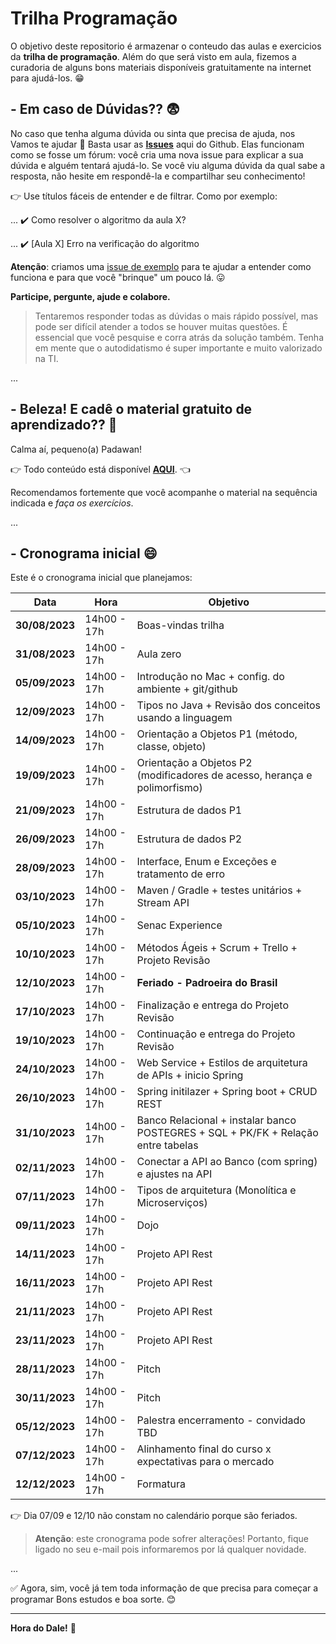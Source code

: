 # Trilha Programação

O objetivo deste repositorio é armazenar o conteudo das aulas e exercicios da **trilha de programação**. Além do que será visto em aula, fizemos a curadoria de alguns bons materiais disponíveis gratuitamente na internet para ajudá-los. :grin:

## - Em caso de Dúvidas?? :fearful:

No caso que tenha alguma dúvida ou sinta que precisa de ajuda, nos Vamos te ajudar :punch: 
Basta usar as **[Issues](https://github.com/SkiereszDiego/Java-Caldeira/issues)** aqui do Github. Elas funcionam como se fosse um fórum: você cria uma nova issue para explicar a sua dúvida e alguém tentará ajudá-lo. Se você viu alguma dúvida da qual sabe a resposta, não hesite em respondê-la e compartilhar seu conhecimento!

:point_right: Use títulos fáceis de entender e de filtrar. Como por exemplo:

... :heavy_check_mark: Como resolver o algoritmo da aula X?

... :heavy_check_mark: [Aula X] Erro na verificação do algoritmo

**Atenção**: criamos uma [issue de exemplo](https://github.com/SkiereszDiego/Java-Caldeira/issues/1) para te ajudar a entender como funciona e para que você "brinque" um pouco lá. :stuck_out_tongue:

**Participe, pergunte, ajude e colabore.**

> Tentaremos responder todas as dúvidas o mais rápido possível, mas pode ser difícil atender a todos se houver muitas questões. É essencial que você pesquise e corra atrás da solução também. Tenha em mente que o autodidatismo é super importante e muito valorizado na TI.

...

## - Beleza! E cadê o material gratuito de aprendizado?? :thinking:

Calma aí, pequeno(a) Padawan!

:point_right: Todo conteúdo está disponível **[AQUI](material.md)**. :point_left:

Recomendamos fortemente que você acompanhe o material na sequência indicada e _faça os exercícios_.

...

## - Cronograma inicial :smile:

Este é o cronograma inicial que planejamos:

| Data | Hora | Objetivo |
| - | - | - |
| **30/08/2023** | 14h00 - 17h | Boas-vindas trilha |
| **31/08/2023** | 14h00 - 17h | Aula zero |
| **05/09/2023** | 14h00 - 17h | Introdução no Mac + config. do ambiente + git/github |
| **12/09/2023** | 14h00 - 17h | Tipos no Java + Revisão dos conceitos usando a linguagem |
| **14/09/2023** | 14h00 - 17h | Orientação a Objetos P1 (método, classe, objeto) |
| **19/09/2023** | 14h00 - 17h | Orientação a Objetos P2 (modificadores de acesso, herança e polimorfismo) |
| **21/09/2023** | 14h00 - 17h | Estrutura de dados P1 |
| **26/09/2023** | 14h00 - 17h | Estrutura de dados P2 |
| **28/09/2023** | 14h00 - 17h | Interface, Enum e Exceções e tratamento de erro |
| **03/10/2023** | 14h00 - 17h | Maven / Gradle + testes unitários + Stream API|
| **05/10/2023** | 14h00 - 17h | Senac Experience |
| **10/10/2023** | 14h00 - 17h | Métodos Ágeis + Scrum + Trello + Projeto Revisão |
| **12/10/2023** | 14h00 - 17h | **Feriado - Padroeira do Brasil** |
| **17/10/2023** | 14h00 - 17h | Finalização e entrega do Projeto Revisão |
| **19/10/2023** | 14h00 - 17h | Continuação e entrega do Projeto Revisão |
| **24/10/2023** | 14h00 - 17h | Web Service + Estilos de arquitetura de APIs + inicio Spring |
| **26/10/2023** | 14h00 - 17h | Spring initilazer + Spring boot + CRUD REST |
| **31/10/2023** | 14h00 - 17h | Banco Relacional + instalar banco POSTEGRES + SQL + PK/FK + Relação entre tabelas|
| **02/11/2023** | 14h00 - 17h | Conectar a API ao Banco (com spring) e ajustes na API |
| **07/11/2023** | 14h00 - 17h | Tipos de arquitetura (Monolítica e Microserviços) |
| **09/11/2023** | 14h00 - 17h | Dojo |
| **14/11/2023** | 14h00 - 17h | Projeto API Rest |
| **16/11/2023** | 14h00 - 17h | Projeto API Rest |
| **21/11/2023** | 14h00 - 17h | Projeto API Rest |
| **23/11/2023** | 14h00 - 17h | Projeto API Rest |
| **28/11/2023** | 14h00 - 17h | Pitch |
| **30/11/2023** | 14h00 - 17h | Pitch |
| **05/12/2023** | 14h00 - 17h | Palestra encerramento - convidado TBD |
| **07/12/2023** | 14h00 - 17h | Alinhamento final do curso x expectativas para o mercado |
| **12/12/2023** | 14h00 - 17h | Formatura |

:point_right: Dia 07/09 e 12/10 não constam no calendário porque são feriados.

> **Atenção**: este cronograma pode sofrer alterações! Portanto, fique ligado no seu e-mail pois informaremos por lá qualquer novidade.

...

:white_check_mark: Agora, sim, você já tem toda informação de que precisa para começar a programar Bons estudos e boa sorte. :blush:

---

**Hora do Dale!** :rocket:
